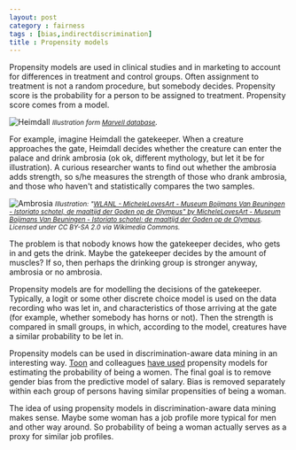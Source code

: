 ```yaml
---
layout: post
category : fairness
tags : [bias,indirectdiscrimination]
title : Propensity models
---
```


Propensity models are used in clinical studies and in marketing to account for differences in treatment and control groups. Often assignment to treatment is not a random procedure, but somebody decides. Propensity score is the probability for a person to be assigned to treatment. Propensity score comes from a model.

![Heimdall](http://zliobaite.github.io/assets/Heimdall.jpg) 
*<small>Illustration form [Marvell database](http://marvel.wikia.com/)</small>.*

For example, imagine Heimdall the gatekeeper. When a creature approaches the gate, Heimdall decides whether the creature can enter the palace and drink ambrosia (ok ok, different mythology, but let it be for illustration). A curious researcher wants to find out whether the ambrosia adds strength, so s/he measures the strength of those who drank ambrosia, and those who haven't and statistically compares the two samples. 

![Ambrosia](http://zliobaite.github.io/assets/ambrosia.jpg)
*<small>Illustration: "[WLANL - MicheleLovesArt - Museum Boijmans Van Beuningen - Istoriato schotel, de maaltijd der Goden op de Olympus" by MicheleLovesArt - Museum Boijmans Van Beuningen - Istoriato schotel: de maaltijd der Goden op de Olympus](http://commons.wikimedia.org/wiki/File:WLANL_-_MicheleLovesArt_-_Museum_Boijmans_Van_Beuningen_-_Istoriato_schotel,_de_maaltijd_der_Goden_op_de_Olympus.jpg#/media/File:WLANL_-_MicheleLovesArt_-_Museum_Boijmans_Van_Beuningen_-_Istoriato_schotel,_de_maaltijd_der_Goden_op_de_Olympus.jpg). Licensed under CC BY-SA 2.0 via Wikimedia Commons.</small>*

The problem is that nobody knows how the gatekeeper decides, who gets in and gets the drink. Maybe the gatekeeper decides by the amount of muscles? If so, then perhaps the drinking group is stronger anyway, ambrosia or no ambrosia. 

Propensity models are for modelling the decisions of the gatekeeper. Typically, a logit or some other discrete choice model is used on the data recording who was let in, and characteristics of those arriving at the gate (for example, whether somebody has horns or not). Then the strength is compared in small groups, in which, according to the model, creatures have a similar probability to be let in. 

Propensity models can be used in discrimination-aware data mining in an interesting way. [Toon](http://cs.ulb.ac.be/members/tcalders/doku.php) and colleagues [have used](http://web.lums.edu.pk/~akarim/pub/controlling_attribute_effect_icdm2013.pdf) propensity models for estimating the probability of being a women. The final goal is to remove gender bias from the predictive model of salary. Bias is removed separately within each group of persons having similar propensities of being a woman. 

The idea of using propensity models in discrimination-aware data mining makes sense. Maybe some woman has a job profile more typical for men and other way around. So probability of being a woman actually serves as a proxy for similar job profiles.
